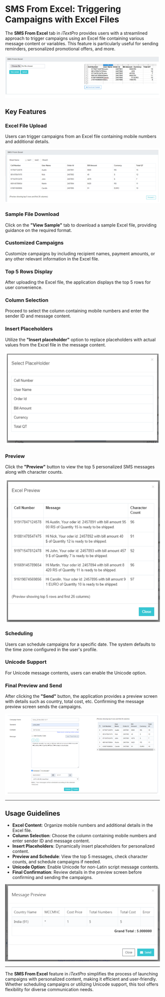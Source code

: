 # SMS From Excel: Triggering Campaigns with Excel Files

The **SMS From Excel** tab in *iTextPro* provides users with a streamlined approach to trigger campaigns using an Excel file containing various message content or variables. This feature is particularly useful for sending reminders, personalized promotional offers, and more.

![SMS From Excel](images/smsexcel1.png)

## Key Features

### Excel File Upload
Users can trigger campaigns from an Excel file containing mobile numbers and additional details.

![Excel File Upload](images/smsexcel2.png)

### Sample File Download
Click on the **"View Sample"** tab to download a sample Excel file, providing guidance on the required format.

### Customized Campaigns
Customize campaigns by including recipient names, payment amounts, or any other relevant information in the Excel file.

### Top 5 Rows Display
After uploading the Excel file, the application displays the top 5 rows for user convenience.

### Column Selection
Proceed to select the column containing mobile numbers and enter the sender ID and message content.

### Insert Placeholders
Utilize the **"Insert placeholder"** option to replace placeholders with actual values from the Excel file in the message content.

![Insert Placeholders](images/smsexcel3.png)

### Preview
Click the **"Preview"** button to view the top 5 personalized SMS messages along with character counts.

![Preview](images/smsexcel4.png)

### Scheduling
Users can schedule campaigns for a specific date. The system defaults to the time zone configured in the user's profile.

### Unicode Support
For Unicode message contents, users can enable the Unicode option.

### Final Preview and Send
After clicking the **"Send"** button, the application provides a preview screen with details such as country, total cost, etc. Confirming the message preview screen sends the campaigns.

![Final Preview](images/smsexcel5.png)

---

## Usage Guidelines

- **Excel Content**: Organize mobile numbers and additional details in the Excel file.
- **Column Selection**: Choose the column containing mobile numbers and enter sender ID and message content.
- **Insert Placeholders**: Dynamically insert placeholders for personalized content.
- **Preview and Schedule**: View the top 5 messages, check character counts, and schedule campaigns if needed.
- **Unicode Option**: Enable Unicode for non-Latin script message contents.
- **Final Confirmation**: Review details in the preview screen before confirming and sending the campaigns.

![Usage Guidelines](images/smsexcel6.png)

---

The **SMS From Excel** feature in *iTextPro* simplifies the process of launching campaigns with personalized content, making it efficient and user-friendly. Whether scheduling campaigns or utilizing Unicode support, this tool offers flexibility for diverse communication needs.

